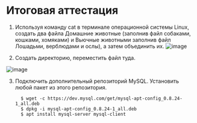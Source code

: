 # Итоговая аттестация
1. Используя команду cat в терминале операционной системы Linux, создать два файла Домашние животные (заполнив файл собаками, кошками, хомяками) и Вьючные животными заполнив файл Лошадьми, верблюдами и ослы), а затем объединить их.
![image](https://github.com/user-attachments/assets/5e070d12-a401-41b3-9319-dba1975f316a)

2. Создать директорию, переместить файл туда.
   
![image](https://github.com/user-attachments/assets/f9ae38f8-99bb-4000-8c40-188b8f415921)

3. Подключить дополнительный репозиторий MySQL. Установить любой пакет из этого репозитория.
   ```
     $ wget -c https://dev.mysql.com/get/mysql-apt-config_0.8.24-1_all.deb
     $ dpkg -i mysql-apt-config_0.8.24-1_all.deb
     $ apt install mysql-server mysql-client
   ```





